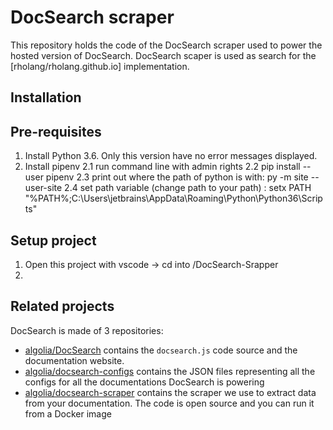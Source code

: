 # DocSearch scraper

This repository holds the code of the DocSearch scraper used to power the hosted
version of DocSearch. DocSearch scaper is used as search for the [rholang/rholang.github.io] implementation. 

## Installation

## Pre-requisites
1. Install Python 3.6. Only this version have no error messages displayed.
2. Install pipenv
2.1 run command line with admin rights
2.2 pip install --user pipenv
2.3 print out where the path of python is with: py -m site --user-site
2.4 set path variable (change path to your path) : setx PATH "%PATH%;C:\Users\jetbrains\AppData\Roaming\Python\Python36\Scripts"


## Setup project
1. Open this project with vscode -> cd into /DocSearch-Srapper
2. 



## Related projects

DocSearch is made of 3 repositories:

- [algolia/DocSearch][3] contains the `docsearch.js` code source and the
  documentation website.
- [algolia/docsearch-configs][4] contains the JSON files representing all the
  configs for all the documentations DocSearch is powering
- [algolia/docsearch-scraper][5] contains the scraper we use to extract data
  from your documentation. The code is open source and you can run it from a
  Docker image

[1]: https://community.algolia.com/docsearch/
[2]: https://community.algolia.com/docsearch/run-your-own.html
[3]: https://github.com/algolia/docsearch
[4]: https://github.com/algolia/docsearch-configs
[5]: https://github.com/algolia/docsearch-scraper
